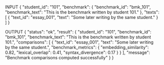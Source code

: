 INPUT
{
  "student_id": "101",
  "benchmark": {
    "benchmark_id": "bmk_101",
    "benchmark_text": "This is the benchmark written by student 101."
  },
  "texts": [
    {
      "text_id": "essay_001",
      "text": "Some later writing by the same student."
    }
  ]
}

OUTPUT
{
  "status": "ok",
  "result": {
    "student_id": "101",
    "benchmark_id": "bmk_101",
    "benchmark_text": "This is the benchmark written by student 101.",
    "comparisons": [
      {
        "text_id": "essay_001",
        "text": "Some later writing by the same student.",
        "benchmark_metrics": {
          "embedding_similarity": 0.82,
          "lexical_overlap": 0.41,
          "syntax_divergence": 0.17
        }
      }
    ],
    "message": "Benchmark comparisons computed successfully"
  }
}